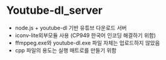 # Youtube-dl_server
- node.js + youtube-dl 기반 유튜브 다운로드 서버
- iconv-lite외부모듈 사용 (CP949 한국어 인코딩 해결하기 위함)
- ffmppeg.exe와 youtube-dl.exe 파일 자체는 업로드하지 않았음
- cpp 파일의 용도는 실행 매트로를 만들기 위함
